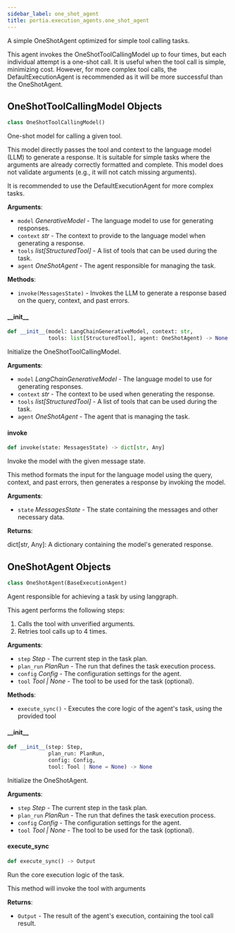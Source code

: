 ```yaml
---
sidebar_label: one_shot_agent
title: portia.execution_agents.one_shot_agent
---
```


A simple OneShotAgent optimized for simple tool calling tasks.

This agent invokes the OneShotToolCallingModel up to four times, but each individual
attempt is a one-shot call. It is useful when the tool call is simple, minimizing cost.
However, for more complex tool calls, the DefaultExecutionAgent is recommended as it will
be more successful than the OneShotAgent.

## OneShotToolCallingModel Objects

```python
class OneShotToolCallingModel()
```

One-shot model for calling a given tool.

This model directly passes the tool and context to the language model (LLM)
to generate a response. It is suitable for simple tasks where the arguments
are already correctly formatted and complete. This model does not validate
arguments (e.g., it will not catch missing arguments).

It is recommended to use the DefaultExecutionAgent for more complex tasks.

**Arguments**:

- `model` _GenerativeModel_ - The language model to use for generating responses.
- `context` _str_ - The context to provide to the language model when generating a response.
- `tools` _list[StructuredTool]_ - A list of tools that can be used during the task.
- `agent` _OneShotAgent_ - The agent responsible for managing the task.
  

**Methods**:

- `invoke(MessagesState)` - Invokes the LLM to generate a response based on the query, context,
  and past errors.

#### \_\_init\_\_

```python
def __init__(model: LangChainGenerativeModel, context: str,
             tools: list[StructuredTool], agent: OneShotAgent) -> None
```

Initialize the OneShotToolCallingModel.

**Arguments**:

- `model` _LangChainGenerativeModel_ - The language model to use for generating responses.
- `context` _str_ - The context to be used when generating the response.
- `tools` _list[StructuredTool]_ - A list of tools that can be used during the task.
- `agent` _OneShotAgent_ - The agent that is managing the task.

#### invoke

```python
def invoke(state: MessagesState) -> dict[str, Any]
```

Invoke the model with the given message state.

This method formats the input for the language model using the query, context,
and past errors, then generates a response by invoking the model.

**Arguments**:

- `state` _MessagesState_ - The state containing the messages and other necessary data.
  

**Returns**:

  dict[str, Any]: A dictionary containing the model&#x27;s generated response.

## OneShotAgent Objects

```python
class OneShotAgent(BaseExecutionAgent)
```

Agent responsible for achieving a task by using langgraph.

This agent performs the following steps:
1. Calls the tool with unverified arguments.
2. Retries tool calls up to 4 times.

**Arguments**:

- `step` _Step_ - The current step in the task plan.
- `plan_run` _PlanRun_ - The run that defines the task execution process.
- `config` _Config_ - The configuration settings for the agent.
- `tool` _Tool | None_ - The tool to be used for the task (optional).
  

**Methods**:

- `execute_sync()` - Executes the core logic of the agent&#x27;s task, using the provided tool

#### \_\_init\_\_

```python
def __init__(step: Step,
             plan_run: PlanRun,
             config: Config,
             tool: Tool | None = None) -> None
```

Initialize the OneShotAgent.

**Arguments**:

- `step` _Step_ - The current step in the task plan.
- `plan_run` _PlanRun_ - The run that defines the task execution process.
- `config` _Config_ - The configuration settings for the agent.
- `tool` _Tool | None_ - The tool to be used for the task (optional).

#### execute\_sync

```python
def execute_sync() -> Output
```

Run the core execution logic of the task.

This method will invoke the tool with arguments

**Returns**:

- `Output` - The result of the agent&#x27;s execution, containing the tool call result.

